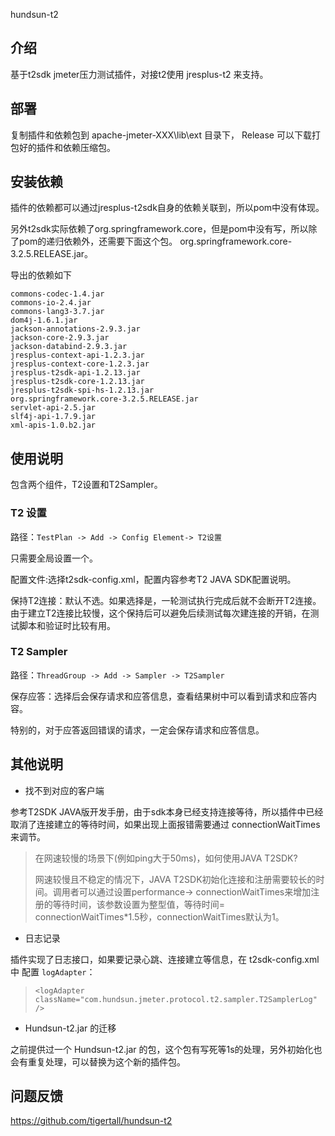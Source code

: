 hundsun-t2
## 介绍
基于t2sdk jmeter压力测试插件，对接t2使用 jresplus-t2 来支持。

## 部署
复制插件和依赖包到 apache-jmeter-XXX\lib\ext 目录下， Release 可以下载打包好的插件和依赖压缩包。

## 安装依赖
插件的依赖都可以通过jresplus-t2sdk自身的依赖关联到，所以pom中没有体现。

另外t2sdk实际依赖了org.springframework.core，但是pom中没有写，所以除了pom的递归依赖外，还需要下面这个包。
org.springframework.core-3.2.5.RELEASE.jar。

导出的依赖如下

```pom
commons-codec-1.4.jar
commons-io-2.4.jar
commons-lang3-3.7.jar
dom4j-1.6.1.jar
jackson-annotations-2.9.3.jar
jackson-core-2.9.3.jar
jackson-databind-2.9.3.jar
jresplus-context-api-1.2.3.jar
jresplus-context-core-1.2.3.jar
jresplus-t2sdk-api-1.2.13.jar
jresplus-t2sdk-core-1.2.13.jar
jresplus-t2sdk-spi-hs-1.2.13.jar
org.springframework.core-3.2.5.RELEASE.jar
servlet-api-2.5.jar
slf4j-api-1.7.9.jar
xml-apis-1.0.b2.jar
```

## 使用说明
包含两个组件，T2设置和T2Sampler。
### T2 设置
路径：`TestPlan -> Add -> Config Element-> T2设置`

只需要全局设置一个。

配置文件:选择t2sdk-config.xml，配置内容参考T2 JAVA SDK配置说明。

保持T2连接：默认不选。如果选择是，一轮测试执行完成后就不会断开T2连接。由于建立T2连接比较慢，这个保持后可以避免后续测试每次建连接的开销，在测试脚本和验证时比较有用。

### T2 Sampler
路径：`ThreadGroup -> Add -> Sampler -> T2Sampler`

保存应答：选择后会保存请求和应答信息，查看结果树中可以看到请求和应答内容。

特别的，对于应答返回错误的请求，一定会保存请求和应答信息。

## 其他说明
- 找不到对应的客户端

参考T2SDK JAVA版开发手册，由于sdk本身已经支持连接等待，所以插件中已经取消了连接建立的等待时间，如果出现上面报错需要通过 connectionWaitTimes 来调节。

> 在网速较慢的场景下(例如ping大于50ms)，如何使用JAVA T2SDK?
>
> 网速较慢且不稳定的情况下，JAVA T2SDK初始化连接和注册需要较长的时间。调用者可以通过设置performance-> connectionWaitTimes来增加注册的等待时间，该参数设置为整型值，等待时间= connectionWaitTimes*1.5秒，connectionWaitTimes默认为1。


-  日志记录

插件实现了日志接口，如果要记录心跳、连接建立等信息，在 t2sdk-config.xml中  配置 `logAdapter`：

> `<logAdapter className="com.hundsun.jmeter.protocol.t2.sampler.T2SamplerLog" />`

- Hundsun-t2.jar 的迁移

之前提供过一个 Hundsun-t2.jar 的包，这个包有写死等1s的处理，另外初始化也会有重复处理，可以替换为这个新的插件包。 

## 问题反馈
https://github.com/tigertall/hundsun-t2